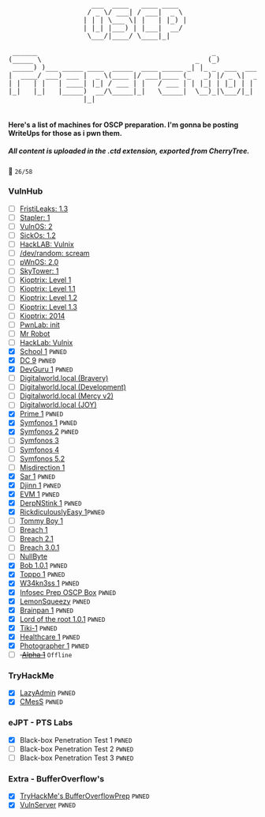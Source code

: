 <pre>
                         
                    ___  ____   ____ ____  
                   / _ \/ ___| / ___|  _ \ 
                  | | | \___ \| |   | |_) |
                  | |_| |___) | |___|  __/ 
                   \___/|____/ \____|_|    
                         
 ______                                          _             
(_____ \                                     _  (_)            
 _____) )___ _____ ____  _____  ____ _____ _| |_ _  ___  ____  
|  ____/ ___) ___ |  _ \(____ |/ ___|____ (_   _) |/ _ \|  _ \ 
| |   | |   | ____| |_| / ___ | |   / ___ | | |_| | |_| | | | |
|_|   |_|   |_____)  __/\_____|_|   \_____|  \__)_|\___/|_| |_|
                  |_|                                          

</pre>

#### Here's a list of machines for OSCP preparation. I'm gonna be posting WriteUps for those as i pwn them.

##### All content is uploaded in the .ctd extension, exported from CherryTree.
  
:dart: `26/58`

### VulnHub

- [ ] [FristiLeaks: 1.3](https://www.vulnhub.com/entry/fristileaks-13,133/)
- [ ] [Stapler: 1](https://www.vulnhub.com/entry/stapler-1,150/)
- [ ] [VulnOS: 2](https://www.vulnhub.com/entry/vulnos-2,147/)
- [ ] [SickOs: 1.2](https://www.vulnhub.com/entry/sickos-12,144/)
- [ ] [HackLAB: Vulnix](https://www.vulnhub.com/entry/hacklab-vulnix,48/)
- [ ] [/dev/random: scream](https://www.vulnhub.com/entry/devrandom-scream,47/)
- [ ] [pWnOS: 2.0](https://www.vulnhub.com/entry/pwnos-20-pre-release,34/)
- [ ] [SkyTower: 1](https://www.vulnhub.com/entry/skytower-1,96/)
- [ ] [Kioptrix: Level 1](https://www.vulnhub.com/entry/kioptrix-level-1-1,22/)
- [ ] [Kioptrix: Level 1.1](https://www.vulnhub.com/entry/kioptrix-level-11-2,23/)
- [ ] [Kioptrix: Level 1.2](https://www.vulnhub.com/entry/kioptrix-level-12-3,24/)
- [ ] [Kioptrix: Level 1.3](https://www.vulnhub.com/entry/kioptrix-level-13-4,25/)
- [ ] [Kioptrix: 2014](https://www.vulnhub.com/entry/kioptrix-2014-5,62/)
- [ ] [PwnLab: init](https://www.vulnhub.com/entry/pwnlab-init,158/)
- [ ] [Mr Robot](https://www.vulnhub.com/entry/mr-robot-1,151/)
- [ ] [HackLab: Vulnix](https://www.vulnhub.com/entry/hacklab-vulnix,48/)
- [X] [School 1]( https://www.vulnhub.com/entry/school-1,613/) `PWNED`
- [x] [DC 9](https://www.vulnhub.com/entry/dc-9,412/) `PWNED`
- [x] [DevGuru 1](https://www.vulnhub.com/entry/devguru-1,620/) `PWNED`
- [ ] [Digitalworld.local (Bravery)](https://www.vulnhub.com/entry/digitalworldlocal-bravery,281/)
- [ ] [Digitalworld.local (Development)](https://www.vulnhub.com/entry/digitalworldlocal-development,280/)
- [ ] [Digitalworld.local (Mercy v2)](https://www.vulnhub.com/entry/digitalworldlocal-mercy-v2,263/)
- [ ] [Digitalworld.local (JOY)](https://www.vulnhub.com/entry/digitalworldlocal-joy,298/)
- [x] [Prime 1](https://www.vulnhub.com/entry/prime-1,358/) `PWNED`
- [X] [Symfonos 1](https://www.vulnhub.com/entry/symfonos-1,322/) `PWNED`
- [X] [Symfonos 2](https://www.vulnhub.com/entry/symfonos-2,331/) `PWNED`
- [ ] [Symfonos 3](https://www.vulnhub.com/entry/symfonos-3,332/)
- [ ] [Symfonos 4](https://www.vulnhub.com/entry/symfonos-4,347/)
- [ ] [Symfonos 5.2](https://www.vulnhub.com/entry/symfonos-52,415/)
- [ ] [Misdirection 1](https://www.vulnhub.com/entry/misdirection-1,371/)
- [X] [Sar 1](https://www.vulnhub.com/entry/sar-1,425/) `PWNED`
- [X] [Djinn 1](https://www.vulnhub.com/entry/djinn-1,397/) `PWNED`
- [X] [EVM 1](https://www.vulnhub.com/entry/evm-1,391/) `PWNED`
- [X] [DerpNStink 1](https://www.vulnhub.com/entry/derpnstink-1,221/) `PWNED`
- [X] [RickdiculouslyEasy 1](https://www.vulnhub.com/entry/rickdiculouslyeasy-1,207/)`PWNED`
- [ ] [Tommy Boy 1](https://www.vulnhub.com/entry/tommy-boy-1,157/)
- [ ] [Breach 1](https://www.vulnhub.com/entry/breach-1,152/)
- [ ] [Breach 2.1](https://www.vulnhub.com/entry/breach-21,159/)
- [ ] [Breach 3.0.1](https://www.vulnhub.com/entry/breach-301,177/)
- [ ] [NullByte](https://www.vulnhub.com/entry/nullbyte-1,126/)
- [X] [Bob 1.0.1](https://www.vulnhub.com/entry/bob-101,226/) `PWNED`
- [X] [Toppo 1](https://www.vulnhub.com/entry/toppo-1,245/) `PWNED`
- [X] [W34kn3ss 1](https://www.vulnhub.com/entry/w34kn3ss-1,270/) `PWNED`
- [X] [Infosec Prep OSCP Box](https://www.vulnhub.com/entry/infosec-prep-oscp,508/) `PWNED`
- [X] [LemonSqueezy](https://www.vulnhub.com/entry/lemonsqueezy-1,473/) `PWNED`
- [X] [Brainpan 1](https://www.vulnhub.com/entry/brainpan-1,51/) `PWNED`
- [X] [Lord of the root 1.0.1](https://www.vulnhub.com/entry/lord-of-the-root-101,129/) `PWNED`
- [X] [Tiki-1](https://www.vulnhub.com/entry/tiki-1,525/) `PWNED`
- [X] [Healthcare 1](https://www.vulnhub.com/entry/healthcare-1,522/) `PWNED`
- [X] [Photographer 1](https://www.vulnhub.com/entry/photographer-1,519/) `PWNED`
- [ ] <strike> [Alpha 1](https://www.vulnhub.com/entry/alfa-1,655/)</strike> `Offline`

### TryHackMe

- [X] [LazyAdmin](https://tryhackme.com/room/lazyadmin) `PWNED`
- [X] [CMesS](https://tryhackme.com/room/cmess) `PWNED`

### eJPT - PTS Labs

- [X] Black-box Penetration Test 1 `PWNED`
- [ ] Black-box Penetration Test 2 `PWNED`
- [ ] Black-box Penetration Test 3 `PWNED`

### Extra - BufferOverflow's

- [X] [TryHackMe's BufferOverflowPrep](https://tryhackme.com/room/bufferoverflowprep) `PWNED`
- [X] [VulnServer](https://github.com/stephenbradshaw/vulnserver) `PWNED`
